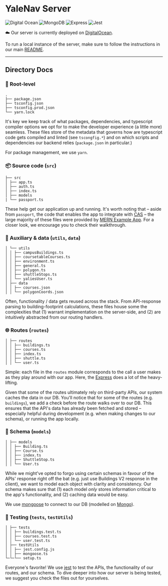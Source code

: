 # YaleNav Server

![Digital Ocean](https://img.shields.io/badge/Digital_Ocean-0080FF?style=for-the-badge&logo=DigitalOcean&logoColor=white)
![MongoDB](https://img.shields.io/badge/MongoDB-4EA94B?style=for-the-badge&logo=mongodb&logoColor=white)
![Express](https://img.shields.io/badge/Express.js-404D59?style=for-the-badge)
![Jest](https://img.shields.io/badge/-jest-%23C21325?style=for-the-badge&logo=jest&logoColor=white)

☁️ Our server is currently deployed on [DigitalOcean](https://www.digitalocean.com/products/app-platform).

To run a local instance of the server, make sure to follow the instructions in our main [README](https://github.com/yale-swe/f22-yalenav#readme).

---

## Directory Docs

### 🌱 Root-level

```
.
├── package.json
├── tsconfig.json
├── tsconfig.prod.json
└── yarn.lock
```

It's key we keep track of what packages, dependencies, and typescript compiler options we opt for to make the developer experience (a little more) seamless. These files store of the metadata that governs how are typescript code gets compiled and linted (see `tscongfig.*`) and on which scripts and dependencies our backend relies (`package.json` in particular.)

For package management, we use `yarn`.

### 📦 Source code (`src`)

```
├── src
│ ├── app.ts
│ ├── auth.ts
│ ├── index.ts
│ ├── models
| └── passport.ts
```

These help get our application up and running. It's worth noting that – aside from `passport`, the code that enables the app to integrate with [CAS](https://github.com/yale-swe/passport-cas) – the large majority of these files were provided by [MERN Example App](https://github.com/yale-swe/mern-example-app). For a closer look, we encourage you to check their walkthrough.

### 🤲 Auxiliary & data (`utils`, `data`)

```
│ └── utils
│ │ ├── campusBuildings.ts
│ │ ├── coursetableCourses.ts
│ │ ├── environment.ts
│ │ ├── general.ts
│ │ ├── polygon.ts
│ │ ├── shuttleStops.ts
│ │ └── yaliesUser.ts
│ ├── data
│ │ ├── courses.json
│ │ └── polygonCoords.json
```

Often, functionality / data gets reused across the stack. From API-response parsing to building-footprint calculations, these files house some the complexities that (1) warrant implementation on the server-side, and (2) are intuitively abstracted from our routing handlers.

### 🌐 Routes (`routes`)

```
│ ├── routes
│ │ ├── buildings.ts
│ │ ├── courses.ts
│ │ ├── index.ts
│ │ ├── shuttle.ts
│ │ └── user.ts
```

Simple: each file in the `routes` module corresponds to the call a user makes as they play around with our app. Here, the [Express](https://expressjs.com/) does a lot of the heavy-lifting.

Given that some of the routes ultimately rely on third-party APIs, our system caches the data in our DB. You'll notice that for some of the routes (e.g. `buildings`), we add a check before the route walks over to our DB. This ensures that the API's data has already been fetched and stored – especially helpful during development (e.g. when making changes to our schema), or running the app locally.

### 🤖 Schema (`models`)

```
│ ├── models
│ │ ├── Building.ts
│ │ ├── Course.ts
│ │ ├── index.ts
│ │ ├── ShuttleStop.ts
│ │ └── User.ts
```

While we might've opted to forgo using certain schemas in favour of the APIs' response right off the bat (e.g. just use Buildings V2 response in the client), we want to model each object with clarity and consistency. Our schema makes sure that (1) each model _only_ stores information critical to the app's functionality, and (2) caching data would be easy.

We use [mongoose](https://mongoosejs.com/docs/) to connect to our DB (modelled on [Mongo](https://www.mongodb.com/home)).

### 📝 Testing (`tests`, `testUtils`)

```
│ ├── tests
│ │ ├── buildings.test.ts
│ │ ├── courses.test.ts
│ │ └── user.test.ts
│ ├── testUtils
│ │ ├── jest.config.js
│ │ ├── mongoose.ts
└─└─└── setup.ts
```

Everyone's favorite! We use [jest](https://jestjs.io/) to test the APIs, the functionality of our routes, and our schema. To dive deeper into how our server is being tested, we suggest you check the files out for yourselves.
